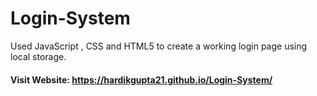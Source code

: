 # Login-System
Used JavaScript , CSS and HTML5 to create a working login page using local storage.
#### Visit Website: https://hardikgupta21.github.io/Login-System/
